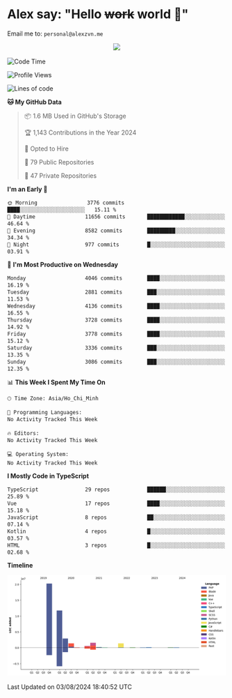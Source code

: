 # Alex say: "Hello ~~work~~ world 🐾"
Email me to: `personal@alexzvn.me`


<p align=center>
  <a href="https://skillicons.dev">
    <img src="https://skillicons.dev/icons?i=ts,js,php,nodejs,bun,vue,nuxt,react,svelte,tauri,laravel,rust,mongodb,docker,electron,redis,rabbitmq,tailwind,git,cloudflare,elysia,mysql,nginx,rollupjs,sentry,ubuntu,yarn,html,css,vite" />
  </a>
</p>

<!--START_SECTION:waka-->
![Code Time](http://img.shields.io/badge/Code%20Time-1%2C066%20hrs%2055%20mins-blue)

![Profile Views](http://img.shields.io/badge/Profile%20Views-13-blue)

![Lines of code](https://img.shields.io/badge/From%20Hello%20World%20I%27ve%20Written-40.5%20million%20lines%20of%20code-blue)

**🐱 My GitHub Data** 

> 📦 1.6 MB Used in GitHub's Storage 
 > 
> 🏆 1,143 Contributions in the Year 2024
 > 
> 💼 Opted to Hire
 > 
> 📜 79 Public Repositories 
 > 
> 🔑 47 Private Repositories 
 > 
**I'm an Early 🐤** 

```text
🌞 Morning                3776 commits        ████░░░░░░░░░░░░░░░░░░░░░   15.11 % 
🌆 Daytime                11656 commits       ████████████░░░░░░░░░░░░░   46.64 % 
🌃 Evening                8582 commits        █████████░░░░░░░░░░░░░░░░   34.34 % 
🌙 Night                  977 commits         █░░░░░░░░░░░░░░░░░░░░░░░░   03.91 % 
```
📅 **I'm Most Productive on Wednesday** 

```text
Monday                   4046 commits        ████░░░░░░░░░░░░░░░░░░░░░   16.19 % 
Tuesday                  2881 commits        ███░░░░░░░░░░░░░░░░░░░░░░   11.53 % 
Wednesday                4136 commits        ████░░░░░░░░░░░░░░░░░░░░░   16.55 % 
Thursday                 3728 commits        ████░░░░░░░░░░░░░░░░░░░░░   14.92 % 
Friday                   3778 commits        ████░░░░░░░░░░░░░░░░░░░░░   15.12 % 
Saturday                 3336 commits        ███░░░░░░░░░░░░░░░░░░░░░░   13.35 % 
Sunday                   3086 commits        ███░░░░░░░░░░░░░░░░░░░░░░   12.35 % 
```


📊 **This Week I Spent My Time On** 

```text
🕑︎ Time Zone: Asia/Ho_Chi_Minh

💬 Programming Languages: 
No Activity Tracked This Week

🔥 Editors: 
No Activity Tracked This Week

💻 Operating System: 
No Activity Tracked This Week
```

**I Mostly Code in TypeScript** 

```text
TypeScript               29 repos            ██████░░░░░░░░░░░░░░░░░░░   25.89 % 
Vue                      17 repos            ████░░░░░░░░░░░░░░░░░░░░░   15.18 % 
JavaScript               8 repos             ██░░░░░░░░░░░░░░░░░░░░░░░   07.14 % 
Kotlin                   4 repos             █░░░░░░░░░░░░░░░░░░░░░░░░   03.57 % 
HTML                     3 repos             █░░░░░░░░░░░░░░░░░░░░░░░░   02.68 % 
```



**Timeline**

![Lines of Code chart](https://raw.githubusercontent.com/alexzvn/alexzvn/main/assets/bar_graph.png)


 Last Updated on 03/08/2024 18:40:52 UTC
<!--END_SECTION:waka-->
